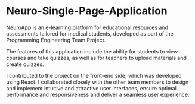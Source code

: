 # Neuro-Single-Page-Application
NeuroApp is an e-learning platform for educational resources and assessments tailored for medical students, developed as part of the Programming Engineering Team Project. 

The features of this application include the ability for students to view courses and take quizzes, as well as for teachers to upload materials and create quizzes.

I contributed to the project on the front-end side, which was developed using React. I collaborated closely with the other team members to design and implement intuitive and attractive user interfaces, ensure optimal performance and responsiveness and deliver a seamless user experience.
